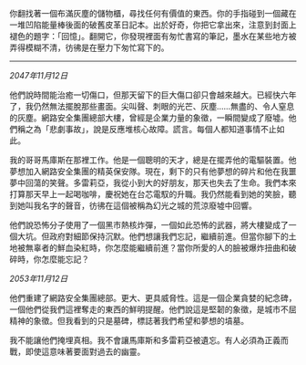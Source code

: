 你翻找著一個布滿灰塵的儲物櫃，尋找任何有價值的東西。你的手指碰到一個藏在一堆凹陷能量棒後面的破舊皮革日記本。出於好奇，你把它拿出來，注意到封面上褪色的題字：「回憶」。翻開它，你發現裡面有匆忙書寫的筆記，墨水在某些地方被弄得模糊不清，彷彿是在壓力下匆忙寫下的。

---

_2047年11月12日_

他們說時間能治癒一切傷口，但那天留下的巨大傷口卻只會越來越大。已經快六年了，我仍然無法擺脫那些畫面。尖叫聲、刺眼的光芒、灰塵……無盡的、令人窒息的灰塵。網路安全集團總部大樓，曾經是企業力量的象徵，一瞬間變成了廢墟。他們稱之為「悲劇事故」，說是反應堆核心故障。謊言。每個人都知道事情不止如此。

我的哥哥馬庫斯在那裡工作。他是一個聰明的天才，總是在擺弄他的電驅裝置。他夢想加入網路安全集團的精英保安隊。現在，剩下的只有他夢想的碎片和他在我噩夢中回蕩的笑聲。多雷莉亞，我從小到大的好朋友，那天也失去了生命。我們本來打算那天早上一起喝咖啡，慶祝她在台芯電馭的升職。我仍然能看到她的笑臉，聽到她叫我名字的聲音，彷彿在這個被稱為幻光之城的荒涼廢墟中回響。

他們說恐怖分子使用了一個黑市熱核炸彈，一個如此恐怖的武器，將大樓變成了一個大坑。但政府對細節保持沉默。他們想讓我們忘記，繼續前進。但當你腳下的土地被無辜者的鮮血染紅時，你怎麼能繼續前進？當你所愛的人的臉被爆炸扭曲和破碎時，你怎麼能忘記？

_2053年11月12日_

他們重建了網路安全集團總部。更大、更具威脅性。這是一個企業貪婪的紀念碑，一個他們從我們這裡奪走的東西的鮮明提醒。他們說這是堅韌的象徵，是城市不屈精神的象徵。但我看到的只是墓碑，標誌著我們希望和夢想的墳墓。

我不能讓他們掩埋真相。我不會讓馬庫斯和多雷莉亞被遺忘。有人必須為正義而戰，即使這意味著要面對過去的幽靈。
